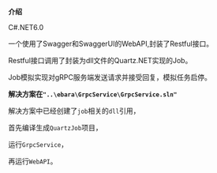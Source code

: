 **介绍**

C#.NET6.0

一个使用了Swagger和SwaggerUI的WebAPI,封装了Restful接口。

Restful接口调用了封装为dll文件的Quartz.NET实现的Job。

Job模拟实现对gRPC服务端发送请求并接受回复，模拟任务启停。

**解决方案在`"..\ebara\GrpcService\GrpcService.sln"`**

解决方案中已经创建了`job`相关的`dll`引用，

首先编译生成`QuartzJob`项目，

运行`GrpcService`，

再运行`WebAPI`。

